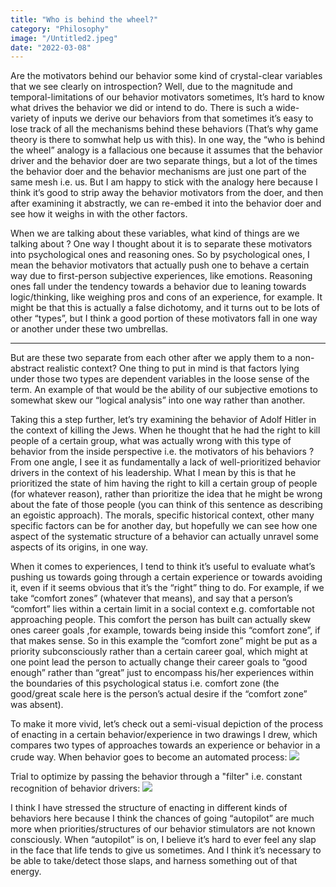 ```yaml
---
title: "Who is behind the wheel?"
category: "Philosophy"
image: "/Untitled2.jpeg"
date: "2022-03-08"
---
```


Are the motivators behind our behavior some kind of crystal-clear variables that we see clearly on introspection? Well, due to the magnitude and temporal-limitations of our behavior motivators sometimes, It’s hard to know what drives the behavior we did or intend to do. There is such a wide-variety of inputs we derive our behaviors from that sometimes it’s easy to lose track of all the mechanisms behind these behaviors (That’s why game theory is there to somwhat help us with this). In one way, the “who is behind the wheel” analogy is a fallacious one because it assumes that the behavior driver and the behavior doer are two separate things, but a lot of the times the behavior doer and the behavior mechanisms are just one part of the same mesh i.e. us. But I am happy to stick with the analogy here because I think it’s good to strip away the behavior motivators from the doer, and then after examining it abstractly, we can re-embed it into the behavior doer and see how it weighs in with the other factors. 



When we are talking about these variables, what kind of things are we talking about ? One way I thought about it is to separate these motivators into psychological ones and reasoning ones. So by psychological ones, I mean the behavior motivators that actually push one to behave a certain way due to first-person subjective experiences, like emotions. Reasoning ones fall under the tendency towards a behavior due to leaning towards logic/thinking, like weighing pros and cons of an experience, for example. It might be that this is actually a false dichotomy, and it turns out to be lots of other “types”, but I think a good portion of these motivators fall in one way or another under these two umbrellas.
___         
                    
But are these two separate from each other after we apply them to a non-abstract realistic context? One thing to put in mind is that factors lying under those two types are dependent variables in the loose sense of the term. An example of that would be the ability of our subjective emotions to somewhat skew our “logical analysis” into one way rather than another. 
                    
Taking this a step further, let’s try examining the behavior of Adolf Hitler in the context of killing the Jews. When he thought that he had the right to kill people of a certain group, what was actually wrong with this type of behavior from the inside perspective i.e. the motivators of his behaviors ? From one angle, I see it as fundamentally a lack of well-prioritized behavior drivers in the context of his leadership. What I mean by this is that he prioritized the state of him having the right to kill a certain group of people (for whatever reason), rather than prioritize the idea that he might be wrong about the fate of those people (you can think of this sentence as describing an egoistic approach). The morals, specific historical context, other many specific factors can be for another day, but hopefully we can see how one aspect of the systematic structure of a behavior can actually unravel some aspects of its origins, in one way.
                    
When it comes to experiences, I tend to think it’s useful to evaluate what’s pushing us towards going through a certain experience or towards avoiding it, even if it seems obvious that it’s the “right” thing to do. For example, if we take “comfort zones” (whatever that means), and say that a person’s “comfort” lies within a certain limit in a social context e.g. comfortable not approaching people. This comfort the person has built can actually skew ones career goals ,for example, towards being inside this “comfort zone”, if that makes sense.  So in this example the “comfort zone” might be put as a priority subconsciously rather than a certain career goal, which might at one point lead the person to actually change their career goals to “good enough” rather than “great” just to encompass his/her experiences within the boundaries of this psychological status i.e. comfort zone (the good/great scale here is the person’s actual desire if the “comfort zone” was absent).
                    
To make it more vivid, let’s check out a semi-visual depiction of the process of enacting in a certain behavior/experience in two drawings I drew, which compares two types of approaches towards an experience or behavior in a crude way. When behavior goes to become an automated process:
<img src="/Untitled1.png" />

Trial to optimize by passing the behavior through a "filter" i.e. constant recognition of behavior drivers: 
<img src="/Untitled2.jpeg" />
                    
                

I think I have stressed the structure of enacting in different kinds of behaviors here because I think the chances of going “autopilot” are much more when priorities/structures of our behavior stimulators are not known consciously. When “autopilot” is on, I believe it’s hard to ever feel any slap in the face that life tends to give us sometimes. And I think it’s necessary to be able to take/detect those slaps, and harness something out of that energy.

